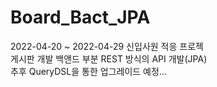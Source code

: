 # Board_Bact_JPA
2022-04-20 ~ 2022-04-29 신입사원 적응 프로젝<br>
게시판 개발 백앤드 부분 REST 방식의 API 개발(JPA)<br>
추후 QueryDSL을 통한 업그레이드 예정...

